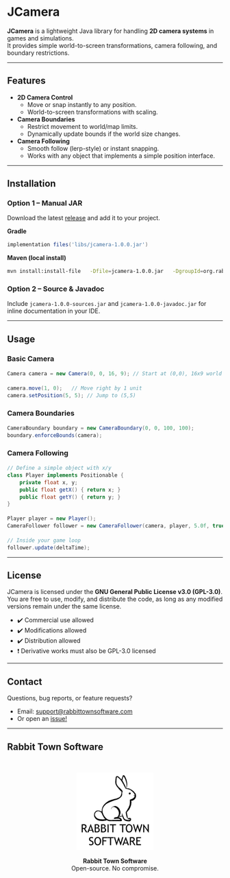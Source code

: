 # JCamera

**JCamera** is a lightweight Java library for handling **2D camera systems** in games and simulations.  
It provides simple world-to-screen transformations, camera following, and boundary restrictions.

---

## Features

- **2D Camera Control**
    - Move or snap instantly to any position.
    - World-to-screen transformations with scaling.
- **Camera Boundaries**
    - Restrict movement to world/map limits.
    - Dynamically update bounds if the world size changes.
- **Camera Following**
    - Smooth follow (lerp-style) or instant snapping.
    - Works with any object that implements a simple position interface.

---

## Installation

### Option 1 – Manual JAR
Download the latest [release](https://github.com/Rabbit-Town-Software/jcamera/releases) and add it to your project.

**Gradle**
```gradle
implementation files('libs/jcamera-1.0.0.jar')
```

**Maven (local install)**
```bash
mvn install:install-file   -Dfile=jcamera-1.0.0.jar   -DgroupId=org.rabbittownsoftware   -DartifactId=jcamera   -Dversion=1.0.0   -Dpackaging=jar
```

### Option 2 – Source & Javadoc
Include `jcamera-1.0.0-sources.jar` and `jcamera-1.0.0-javadoc.jar` for inline documentation in your IDE.

---

## Usage

### Basic Camera
```java
Camera camera = new Camera(0, 0, 16, 9); // Start at (0,0), 16x9 world units

camera.move(1, 0);   // Move right by 1 unit
camera.setPosition(5, 5); // Jump to (5,5)
```

### Camera Boundaries
```java
CameraBoundary boundary = new CameraBoundary(0, 0, 100, 100);
boundary.enforceBounds(camera);
```

### Camera Following
```java
// Define a simple object with x/y
class Player implements Positionable {
    private float x, y;
    public float getX() { return x; }
    public float getY() { return y; }
}

Player player = new Player();
CameraFollower follower = new CameraFollower(camera, player, 5.0f, true);

// Inside your game loop
follower.update(deltaTime);
```

---

## License

JCamera is licensed under the **GNU General Public License v3.0 (GPL-3.0)**.  
You are free to use, modify, and distribute the code, as long as any modified versions remain under the same license.

- ✔️ Commercial use allowed
- ✔️ Modifications allowed
- ✔️ Distribution allowed
- ❗ Derivative works must also be GPL-3.0 licensed

---

## Contact

Questions, bug reports, or feature requests?  
- Email: [support@rabbittownsoftware.com](mailto:support@rabbittownsoftware.com)
- Or open an [issue!](https://github.com/Rabbit-Town-Software/jcamera/issues/new)

---


## Rabbit Town Software

<br/>

<p align="center">
  <img src="https://github.com/Rabbit-Town-Software/misa-engine/blob/eb3aa63bad02385d2af4b7b130d1bde70e2a2715/assets/rabbittownlogo.jpg?raw=true" alt="Rabbit Town Software Logo" width="180"/>
</p>

<p align="center">
  <strong>Rabbit Town Software</strong><br/>
  Open-source. No compromise.
</p>

